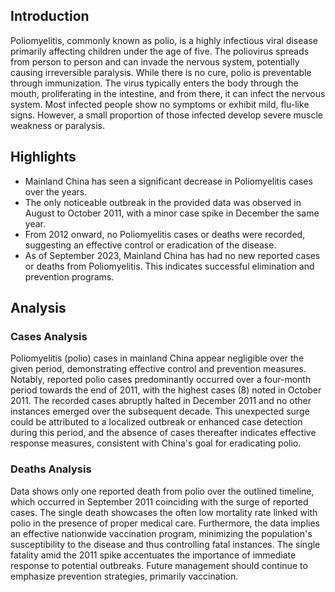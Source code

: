 ## Introduction

Poliomyelitis, commonly known as polio, is a highly infectious viral disease primarily affecting children under the age of five. The poliovirus spreads from person to person and can invade the nervous system, potentially causing irreversible paralysis. While there is no cure, polio is preventable through immunization. The virus typically enters the body through the mouth, proliferating in the intestine, and from there, it can infect the nervous system. Most infected people show no symptoms or exhibit mild, flu-like signs. However, a small proportion of those infected develop severe muscle weakness or paralysis.

## Highlights

- Mainland China has seen a significant decrease in Poliomyelitis cases over the years.<br/>
- The only noticeable outbreak in the provided data was observed in August to October 2011, with a minor case spike in December the same year.<br/>
- From 2012 onward, no Poliomyelitis cases or deaths were recorded, suggesting an effective control or eradication of the disease.<br/>
- As of September 2023, Mainland China has had no new reported cases or deaths from Poliomyelitis. This indicates successful elimination and prevention programs.<br/>

## Analysis

### Cases Analysis
Poliomyelitis (polio) cases in mainland China appear negligible over the given period, demonstrating effective control and prevention measures. Notably, reported polio cases predominantly occurred over a four-month period towards the end of 2011, with the highest cases (8) noted in October 2011. The recorded cases abruptly halted in December 2011 and no other instances emerged over the subsequent decade. This unexpected surge could be attributed to a localized outbreak or enhanced case detection during this period, and the absence of cases thereafter indicates effective response measures, consistent with China's goal for eradicating polio.

### Deaths Analysis
Data shows only one reported death from polio over the outlined timeline, which occurred in September 2011 coinciding with the surge of reported cases. The single death showcases the often low mortality rate linked with polio in the presence of proper medical care. Furthermore, the data implies an effective nationwide vaccination program, minimizing the population's susceptibility to the disease and thus controlling fatal instances. The single fatality amid the 2011 spike accentuates the importance of immediate response to potential outbreaks. Future management should continue to emphasize prevention strategies, primarily vaccination.
